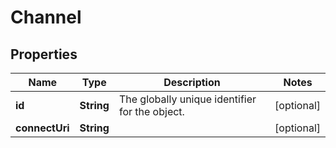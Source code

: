
# Channel

## Properties
Name | Type | Description | Notes
------------ | ------------- | ------------- | -------------
**id** | **String** | The globally unique identifier for the object. |  [optional]
**connectUri** | **String** |  |  [optional]



